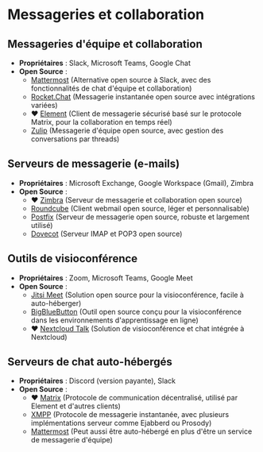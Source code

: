 # Messageries et collaboration

## Messageries d'équipe et collaboration
- **Propriétaires** : Slack, Microsoft Teams, Google Chat
- **Open Source** :
  - [Mattermost](https://mattermost.com/) (Alternative open source à Slack, avec des fonctionnalités de chat d'équipe et collaboration)
  - [Rocket.Chat](https://rocket.chat/) (Messagerie instantanée open source avec intégrations variées)
  - ❤️ [Element](https://element.io/) (Client de messagerie sécurisé basé sur le protocole Matrix, pour la collaboration en temps réel)
  - [Zulip](https://zulip.com/) (Messagerie d'équipe open source, avec gestion des conversations par threads)

## Serveurs de messagerie (e-mails)
- **Propriétaires** : Microsoft Exchange, Google Workspace (Gmail), Zimbra
- **Open Source** :
  - ❤️ [Zimbra](https://www.zimbra.com/open-source-email-server-software/) (Serveur de messagerie et collaboration open source)
  - [Roundcube](https://roundcube.net/) (Client webmail open source, léger et personnalisable)
  - [Postfix](http://www.postfix.org/) (Serveur de messagerie open source, robuste et largement utilisé)
  - [Dovecot](https://www.dovecot.org/) (Serveur IMAP et POP3 open source)

## Outils de visioconférence
- **Propriétaires** : Zoom, Microsoft Teams, Google Meet
- **Open Source** :
  - [Jitsi Meet](https://jitsi.org/jitsi-meet/) (Solution open source pour la visioconférence, facile à auto-héberger)
  - [BigBlueButton](https://bigbluebutton.org/) (Outil open source conçu pour la visioconférence dans les environnements d'apprentissage en ligne)
  - ❤️ [Nextcloud Talk](https://nextcloud.com/talk/) (Solution de visioconférence et chat intégrée à Nextcloud)

## Serveurs de chat auto-hébergés
- **Propriétaires** : Discord (version payante), Slack
- **Open Source** :
  - ❤️ [Matrix](https://matrix.org/) (Protocole de communication décentralisé, utilisé par Element et d'autres clients)
  - [XMPP](https://xmpp.org/) (Protocole de messagerie instantanée, avec plusieurs implémentations serveur comme Ejabberd ou Prosody)
  - [Mattermost](https://mattermost.com/) (Peut aussi être auto-hébergé en plus d'être un service de messagerie d'équipe)

